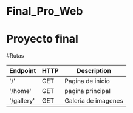 # Final_Pro_Web
# Proyecto final

#Rutas

| Endpoint | HTTP | Description |
| --- | --- | --- |
| '/' | GET | Pagina de inicio |
| '/home' | GET | pagina principal |
| '/gallery' | GET | Galeria de imagenes |

